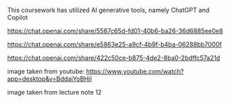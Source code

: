 This coursework has utilized AI generative tools, namely ChatGPT and Copilot

https://chat.openai.com/share/5587c65d-fd01-40b6-ba26-36d6885ee0e8

https://chat.openai.com/share/e5863e25-a9cf-4b9f-b4ba-06288bb7000f

https://chat.openai.com/share/422c50ce-b875-4de2-8ba0-2bdffc57a21d

image taken from youtube: https://www.youtube.com/watch?app=desktop&v=BddajYoBHiI

image taken from lecture note 12
